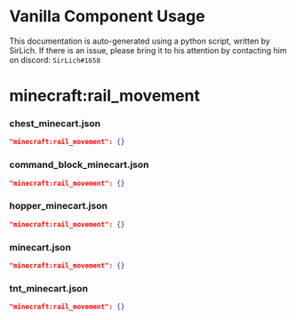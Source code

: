 # Vanilla Component Usage
This documentation is auto-generated using a python script, written by SirLich. If there is an issue, please bring it to his attention by contacting him on discord: `SirLich#1658`

# minecraft:rail_movement
### chest_minecart.json
```JSON
"minecraft:rail_movement": {}
```

### command_block_minecart.json
```JSON
"minecraft:rail_movement": {}
```

### hopper_minecart.json
```JSON
"minecraft:rail_movement": {}
```

### minecart.json
```JSON
"minecraft:rail_movement": {}
```

### tnt_minecart.json
```JSON
"minecraft:rail_movement": {}
```


